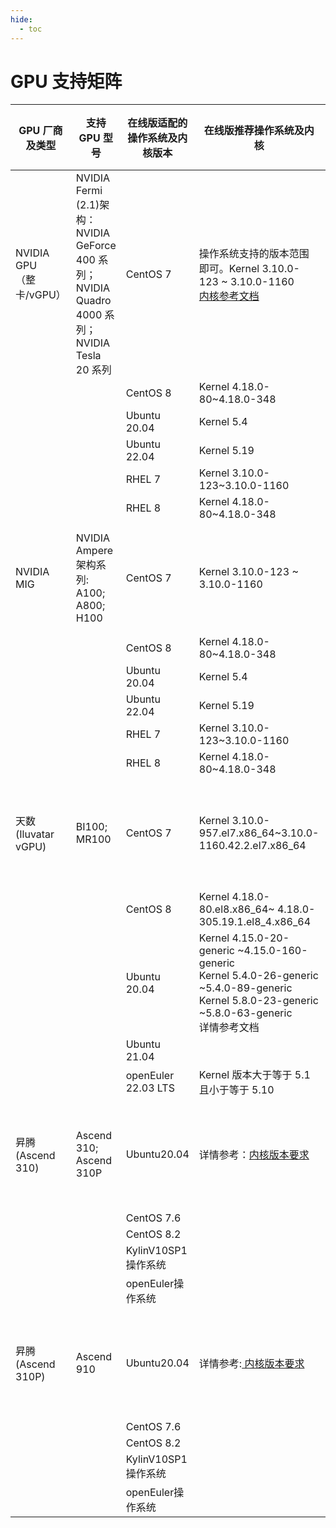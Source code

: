 ```yaml
---
hide:
  - toc
---
```


# GPU 支持矩阵

| GPU 厂商 及类型               | 支持 GPU 型号                                                | 在线版适配的操作系统及内核版本 | 在线版推荐操作系统及内核                                     | 推荐的操作系统 及内核                                | 安装文档                                                     |
| ----------------------------- | ------------------------------------------------------------ | ------------------------------ | ------------------------------------------------------------ | ---------------------------------------------------- | ------------------------------------------------------------ |
| NVIDIA GPU<br />（整卡/vGPU） | NVIDIA Fermi (2.1)架构：<br />NVIDIA GeForce 400 系列；<br />NVIDIA Quadro 4000 系列；<br />NVIDIA Tesla 20 系列 | CentOS 7                       | 操作系统支持的版本范围即可。Kernel 3.10.0-123 ~ 3.10.0-1160<br />[内核参考文档](https://blog.csdn.net/weixin_42915431/article/details/105845001) | 操作系统： CentOS 7.9；<br />内核版本：`3.10.0-1160` | [GPU Operator   离线安装](install_nvidia_driver_of_operator.md) |
|                               |                                                              | CentOS 8                       | Kernel 4.18.0-80~4.18.0-348                                  |                                                      |                                                              |
|                               |                                                              | Ubuntu 20.04                   | Kernel 5.4                                                   |                                                      |                                                              |
|                               |                                                              | Ubuntu 22.04                   | Kernel 5.19                                                  |                                                      |                                                              |
|                               |                                                              | RHEL 7                         | Kernel 3.10.0-123~3.10.0-1160                                |                                                      |                                                              |
|                               |                                                              | RHEL 8                         | Kernel 4.18.0-80~4.18.0-348                                  |                                                      |                                                              |
| NVIDIA MIG                    | NVIDIA Ampere架构系列:<br />A100;<br />A800;<br />H100       | CentOS 7                       | Kernel 3.10.0-123 ~ 3.10.0-1160                              | 操作系统： CentOS 7.9；<br />内核版本：`3.10.0-1160` | [GPU Operator   离线安装](install_nvidia_driver_of_operator.md) |
|                               |                                                              | CentOS 8                       | Kernel 4.18.0-80~4.18.0-348                                  |                                                      |                                                              |
|                               |                                                              | Ubuntu 20.04                   | Kernel 5.4                                                   |                                                      |                                                              |
|                               |                                                              | Ubuntu 22.04                   | Kernel 5.19                                                  |                                                      |                                                              |
|                               |                                                              | RHEL 7                         | Kernel 3.10.0-123~3.10.0-1160                                |                                                      |                                                              |
|                               |                                                              | RHEL 8                         | Kernel 4.18.0-80~4.18.0-348                                  |                                                      |                                                              |
| 天数(Iluvatar vGPU)           | BI100;<br />MR100                                            | CentOS 7                       | Kernel 3.10.0-957.el7.x86_64~3.10.0-1160.42.2.el7.x86_64     | 操作系统： CentOS 7.9；<br />内核版本：`3.10.0-1160` | 补充中                                                       |
|                               |                                                              | CentOS 8                       | Kernel 4.18.0-80.el8.x86_64~ 4.18.0-305.19.1.el8_4.x86_64    |                                                      |                                                              |
|                               |                                                              | Ubuntu 20.04                   | Kernel 4.15.0-20-generic ~4.15.0-160-generic<br />Kernel 5.4.0-26-generic ~5.4.0-89-generic<br /> Kernel 5.8.0-23-generic ~5.8.0-63-generic<br />详情参考文档 |                                                      |                                                              |
|                               |                                                              | Ubuntu 21.04                   |                                                              |                                                      |                                                              |
|                               |                                                              | openEuler 22.03 LTS            | Kernel 版本⼤于等于 5.1 且⼩于等于 5.10                      |                                                      |                                                              |
| 昇腾(Ascend 310)              | Ascend 310;<br />Ascend 310P                                 | Ubuntu20.04                    | 详情参考：[内核版本要求](https://www.hiascend.com/document/detail/zh/quick-installation/22.0.0/quickinstg/800_3010/quickinstg_800_3010_x86_0005.html) | 操作系统： CentOS 7.9；<br />内核版本：`3.10.0-1160` | [300和310P驱动文档](https://www.hiascend.com/document/detail/zh/quick-installation/22.0.0/quickinstg/800_3010/quickinstg_800_3010_x86_0041.html) |
|                               |                                                              | CentOS 7.6                     |                                                              |                                                      |                                                              |
|                               |                                                              | CentOS 8.2                     |                                                              |                                                      |                                                              |
|                               |                                                              | KylinV10SP1 操作系统           |                                                              |                                                      |                                                              |
|                               |                                                              | openEuler操作系统              |                                                              |                                                      |                                                              |
| 昇腾(Ascend 310P)             | Ascend 910                                                   | Ubuntu20.04                    | 详情参考:[ 内核版本要求](https://www.hiascend.com/document/detail/zh/quick-installation/22.0.0/quickinstg/800_9010/quickinstg_800_9010_x86_0005.html) | 操作系统： CentOS 7.9；<br />内核版本：`3.10.0-1160` | [910驱动文档](https://www.hiascend.com/document/detail/zh/quick-installation/22.0.0/quickinstg/800_9010/quickinstg_800_9010_x86_0049.html) |
|                               |                                                              | CentOS 7.6                     |                                                              |                                                      |                                                              |
|                               |                                                              | CentOS 8.2                     |                                                              |                                                      |                                                              |
|                               |                                                              | KylinV10SP1 操作系统           |                                                              |                                                      |                                                              |
|                               |                                                              | openEuler操作系统              |                                                              |                                                      |                                                              |
